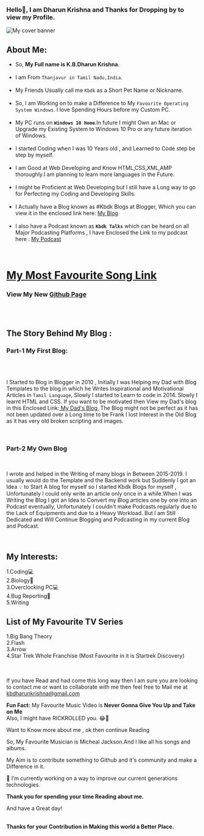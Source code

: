 ### Hello👋, I am Dharun Krishna and Thanks for Dropping by to view my Profile. <br>

<!--
**kbdharun/kbdharun** is a ✨ _special_ ✨ repository because its `README.md` (this file) appears on your GitHub profile.
Here are some ideas to get you started:

- 🔭 I’m currently working on ...
- 🌱 I’m currently learning ...
- 👯 I’m looking to collaborate on ...
- 🤔 I’m looking for help with ...
- 💬 Ask me about ...
- 📫 How to reach me: ...
- 😄 Pronouns: ...
- ⚡ Fun fact: ...
-->

<img src="https://github.com/kbdharun/kbdharun/blob/main/Cover_Banner.png?raw=true" alt="My cover banner">

<h2><b>About Me:</b></h2>
<ul>
  <li>So, <b>My Full name is K.B.Dharun Krishna</b>. </li><br>

<li>I am From <code>Thanjavur in Tamil Nadu,India</code>.</li><br>

<li>My Friends Usually call me <code>Kbdk</code> as a Short Pet Name or Nickname.</li><br>

<li>So, I am Working on to make a Difference to My <code>Favourite Operating System Windows</code>. I love Spending Hours before my Custom PC.</li> <br>

<li>My PC runs on <b><code>Windows 10 Home</code></b>.In future I might Own an Mac or Upgrade my Existing System to Windows 10 Pro or any future iteration of Windows.</li><br>

<li>I started Coding when I was 10 Years old , and Learned to Code step be step by myself.</li><br>

<li>I am Good at Web Developing and Know HTML,CSS,XML,AMP thoroughly.I am planning to learn more languages in the Future.</li><br>

<li>I might be Proficient at Web Developing but I still have a Long way to go for Perfecting my Coding and Developing Skills.</li><br>

<li>I Actually have a Blog known as #Kbdk Blogs at Blogger, Which you can view it in the enclosed link here:  <a href="https://kbdkblogs.blogspot.com">My Blog</a></li><br>

<li>I also have a Podcast known as <code><b>Kbdk Talks</b></code> which can be heard on all Major Podcasting Platforms , I have Enclosed the Link to my podcast here : <a href="https://anchor.fm/kbdharun-krishna">My Podcast</a></li>
</ul>
<br>
<h1><a href="https://youtu.be/dQw4w9WgXcQ">My Most Favourite Song Link</a></h1>

<h3>View My New <a href="https://kbdharun.github.io/kbdharun/">Github Page</a></h3>
<br><br>
<h2><b>The Story Behind My Blog :</b></h2>
<h3>Part-1 My First Blog:</h3><br>
<br>
<p>I Started to Blog in Blogger in 2010 , Initially I was Helping my Dad with Blog Templates to the blog in which he Writes Inspirational and Motivational Articles in <code>Tamil Language</code>, Slowly I started to  Learn to code in 2014. Slowly I learnt HTML and CSS. If you want to be motivated then View my Dad's blog in this Enclosed Link:<a href="https://chinthanaicirpi.blogspot.com"> My Dad's Blog</a>, The Blog might not be perfect as it has not been updated over a Long time to be Frank I lost Interest in the Old Blog as it has very old broken scripting and images.</p><br>
<h3>Part-2 My Own Blog</h3><br>

<p>I wrote and helped in the Writing of many blogs in Between 2015-2019. I usually would do the Template and the Backend work but Suddenly I got an Idea 💡 to Start A blog for myself so I started Kbdk Blogs for myself , Unfortunately I could only write an article only once in a while.When I was Writing the Blog I got an Idea to Convert my Blog articles one by one into an Podcast eventually, Unfortunately I couldn't make Podcasts regularly due to the Lack of Equipments and due to a Heavy Workload. But I am Still Dedicated and Will Continue Blogging and Podcasting in my current Blog and Podcast.</p><br>

<h2>My Interests:</h2>
1.Coding💻<br>
2.Biology🦠<br>
3.Overclocking PC💻<br>
4.Bug Reporting🐛<br>
5.Writing<br>

<h2><b>List of My Favourite TV Series</b></h2>
1.Big Bang Theory<br>
2.Flash<br>
3.Arrow<br>
4.Star Trek Whole Franchise (Most Favourite in it is Startrek Discovery)
<br><br><br>

If you have Read and had come this long way then I am sure you are looking to contact me or want to collaborate with me then feel free to Mail me at <a href="mailto:kbdhakbdharunkrishna@gmail.com">kbdharunkrishna@gmail.com</a> 

 <b>Fun Fact:</b> My Favourite Music Video is <b>Never Gonna Give You Up and Take on Me</b><br>
 Also, I might have RICKROLLED you. 😂🤣<br>

<p>Want to Know more about me , ok then continue Reading 

So, My Favourite Musician is Micheal Jackson.And I like all his songs and albums.  </p>

My Aim is to contribute something to Github and it's community and make a Difference in it. 

🔭 I’m currently working on a way to improve our current generations technologies.

<b>Thank you for spending your time Reading about me.</b><br>

And have a Great day!<br><br>

<b>Thanks for your Contribution in Making this world a Better Place.</b>
